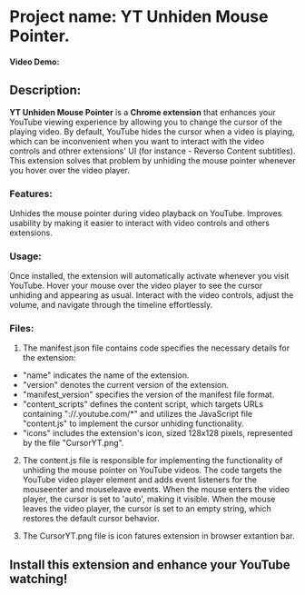 # Project name:  **YT Unhiden Mouse Pointer**.
#### Video Demo:  <URL HERE>

## Description:
**YT Unhiden Mouse Pointer** is a **Chrome extension** that enhances your YouTube viewing experience by allowing you to change the cursor of the playing video. By default, YouTube hides the cursor when a video is playing, which can be inconvenient when you want to interact with the video controls and othrer extensions' UI (for instance - Reverso Content subtitles). This extension solves that problem by unhiding the mouse pointer whenever you hover over the video player.

### Features:
Unhides the mouse pointer during video playback on YouTube.
Improves usability by making it easier to interact with video controls and others extensions.

### Usage:
Once installed, the extension will automatically activate whenever you visit YouTube.
Hover your mouse over the video player to see the cursor unhiding and appearing as usual.
Interact with the video controls, adjust the volume, and navigate through the timeline effortlessly.

### Files:
1. The manifest.json file contains code specifies the necessary details for the extension:
  + "name" indicates the name of the extension.
  + "version" denotes the current version of the extension.
  + "manifest_version" specifies the version of the manifest file format.
  + "content_scripts" defines the content script, which targets URLs containing "://.youtube.com/*" and utilizes the JavaScript file "content.js" to implement the cursor unhiding functionality. 
  + "icons" includes the extension's icon, sized 128x128 pixels, represented by the file "CursorYT.png".

2. The content.js file is responsible for implementing the functionality of unhiding the mouse pointer on YouTube videos. The code targets the YouTube video player element and adds event listeners for the mouseenter and mouseleave events. When the mouse enters the video player, the cursor is set to 'auto', making it visible. When the mouse leaves the video player, the cursor is set to an empty string, which restores the default cursor behavior.

3. The CursorYT.png file is icon  fatures extension in browser extantion bar.

## Install this extension and enhance your YouTube watching!
